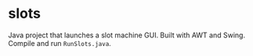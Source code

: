 # slots
Java project that launches a slot machine GUI. Built with AWT and Swing. Compile and run `RunSlots.java`.
